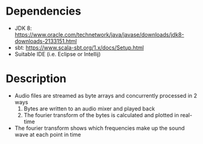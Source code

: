 # Dependencies
* JDK 8: https://www.oracle.com/technetwork/java/javase/downloads/jdk8-downloads-2133151.html
* sbt: https://www.scala-sbt.org/1.x/docs/Setup.html
* Suitable IDE (i.e. Eclipse or Intellij)

# Description
* Audio files are streamed as byte arrays and concurrently processed in 2 ways
  1. Bytes are written to an audio mixer and played back
  2. The fourier transform of the bytes is calculated and plotted in real-time
* The fourier transform shows which frequencies make up the sound wave at each point in time
